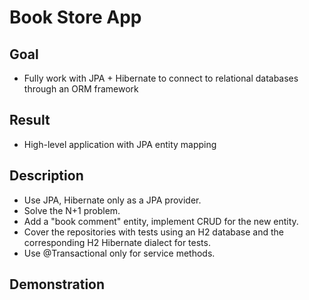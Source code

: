 # Book Store App

## Goal
- Fully work with JPA + Hibernate to connect to relational databases through an ORM framework

## Result
- High-level application with JPA entity mapping

## Description
- Use JPA, Hibernate only as a JPA provider.
- Solve the N+1 problem.
- Add a "book comment" entity, implement CRUD for the new entity.
- Cover the repositories with tests using an H2 database and the corresponding H2 Hibernate dialect for tests.
- Use @Transactional only for service methods.

## Demonstration